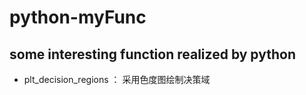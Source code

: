 # python-myFunc
## some interesting function realized by python
* plt_decision_regions ： 采用色度图绘制决策域
